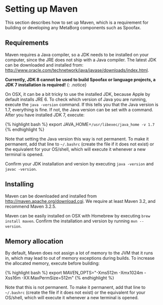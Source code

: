 # Setting up Maven

This section describes how to set up Maven, which is a requirement for building or developing any MetaBorg components such as Spoofax.

## Requirements

Maven requires a Java compiler, so a JDK needs to be installed on your computer, since the JRE does not ship with a Java compiler. The latest JDK can be downloaded and installed from: <http://www.oracle.com/technetwork/java/javase/downloads/index.html>.

__Currently, JDK 8 cannot be used to build Spoofax or language projects, a JDK 7 installation is required!__
{: .notice}

On OSX, it can be a bit tricky to use the installed JDK, because Apple by default installs JRE 6. To check which version of Java you are running, execute the `java -version` command. If this tells you that the Java version is 1.7, everything is fine. If not, the Java version can be set with a command. After you have installed JDK 7, execute:

{% highlight bash %}
export JAVA_HOME=`/usr/libexec/java_home -v 1.7`
{% endhighlight %}

Note that setting the Java version this way is not permanent. To make it permanent, add that line to `~/.bashrc` (create the file if it does not exist) or the equivalent for your OS/shell, which will execute it whenever a new terminal is opened.

Confirm your JDK installation and version by executing `java -version` and `javac -version`.

## Installing

Maven can be downloaded and installed from <http://maven.apache.org/download.cgi>. We require at least Maven 3.2, and recommend Maven 3.2.5.

Maven can be easily installed on OSX with Homebrew by executing `brew install maven`. Confirm the installation and version by running `mvn --version`.

## Memory allocation

By default, Maven does not assign a lot of memory to the JVM that it runs in, which may lead to out of memory exceptions during builds. To increase the allocated memory, execute before building:

{% highlight bash %}
export MAVEN_OPTS="-Xms512m -Xmx1024m -Xss16m -XX:MaxPermSize=512m"
{% endhighlight %}

Note that this is not permanent. To make it permanent, add that line to `~/.bashrc` (create the file if it does not exist) or the equivalent for your OS/shell, which will execute it whenever a new terminal is opened.
